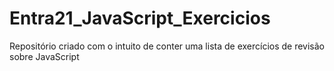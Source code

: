 # Entra21_JavaScript_Exercicios
Repositório criado com o intuito de conter uma lista de exercícios de revisão sobre JavaScript
